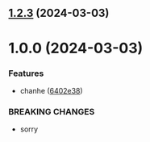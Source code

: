 ## [1.2.3](https://github.com/AndreySofich/git-extended/compare/v1.0.0...v1.2.3) (2024-03-03)



# 1.0.0 (2024-03-03)


### Features

* chanhe ([6402e38](https://github.com/AndreySofich/git-extended/commit/6402e38fdf5bbc8accb049b4d208629af4485d1e))


### BREAKING CHANGES

* sorry



